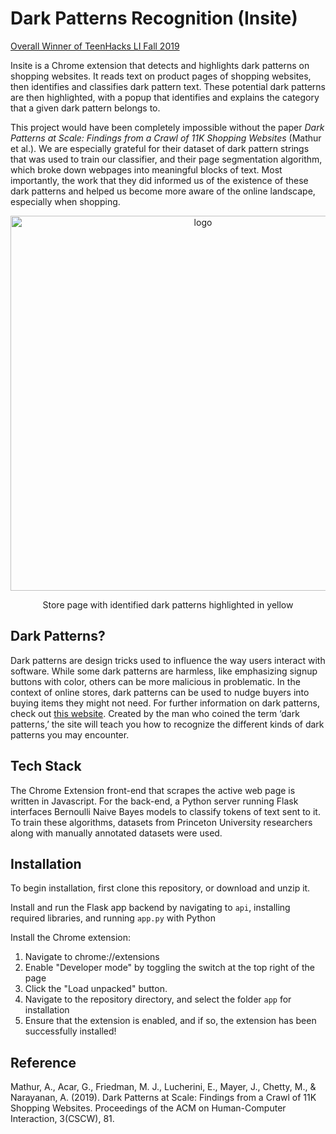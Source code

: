 # Dark Patterns Recognition (Insite)
[Overall Winner of TeenHacks LI Fall 2019](https://devpost.com/software/insite-qfpjcd)

Insite is a Chrome extension that detects and highlights dark patterns on shopping websites. It reads text on product pages of shopping websites, then identifies and classifies dark pattern text. These potential dark patterns are then highlighted, with a popup that identifies and explains the category that a given dark pattern belongs to. 

This project would have been completely impossible without the paper *Dark Patterns at Scale: Findings from a Crawl of 11K Shopping Websites* (Mathur et al.). We are especially grateful for their dataset of dark pattern strings that was used to train our classifier, and their page segmentation algorithm, which broke down webpages into meaningful blocks of text. Most importantly, the work that they did informed us of the existence of these dark patterns and helped us become more aware of the online landscape, especially when shopping.


<p align="center">
    <img src="https://raw.githubusercontent.com/NicholasTung/dark-patterns-recognition/master/after.png" alt="logo" width=600 >
</p>
<p align = "center">
    Store page with identified dark patterns highlighted in yellow
</p>

## Dark Patterns?
Dark patterns are design tricks used to influence the way users interact with software. While some dark patterns are harmless, like emphasizing signup buttons with color, others can be more malicious in problematic. In the context of online stores, dark patterns can be used to nudge buyers into buying items they might not need. For further information on dark patterns, check out [this website](https://darkpatterns.org). Created by the man who coined the term ‘dark patterns,’ the site will teach you how to recognize the different kinds of dark patterns you may encounter.
## Tech Stack
The Chrome Extension front-end that scrapes the active web page is written in Javascript. For the back-end, a Python server running Flask interfaces Bernoulli Naive Bayes models to classify tokens of text sent to it. To train these algorithms, datasets from Princeton University researchers along with manually annotated datasets were used.
## Installation
To begin installation, first clone this repository, or download and unzip it.

Install and run the Flask app backend by navigating to `api`, installing required libraries, and running `app.py` with Python

Install the Chrome extension:
1. Navigate to chrome://extensions
2. Enable "Developer mode" by toggling the switch at the top right of the page
3. Click the "Load unpacked" button.
4. Navigate to the repository directory, and select the folder `app` for installation
5. Ensure that the extension is enabled, and if so, the extension has been successfully installed!
## Reference
Mathur, A., Acar, G., Friedman, M. J., Lucherini, E., Mayer, J., Chetty, M., & Narayanan, A. (2019). Dark Patterns at Scale: Findings from a Crawl of 11K Shopping Websites. Proceedings of the ACM on Human-Computer Interaction, 3(CSCW), 81.

